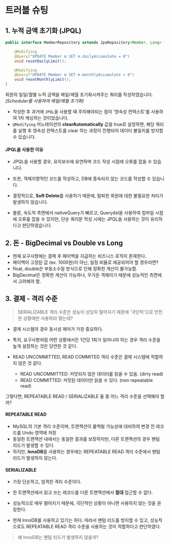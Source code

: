 # 트러블 슈팅

## 1. 누적 금액 초기화 (JPQL)

```java
public interface MemberRepository extends JpaRepository<Member, Long> {

    @Modifying
    @Query("UPDATE Member m SET m.dailyAccumulate = 0")
    void resetDailyLimit();

    @Modifying
    @Query("UPDATE Member m SET m.monthlyAccumulate = 0")
    void resetMonthlyLimit();
}
```

회원의 일일/월별 누적 금액을 매일/매월 초기화시켜주는 쿼리를 작성하였습니다. _(Scheduler를 사용하여 매일/매월 초기화)_

- 작성한 후 과거에 `JPQL`을 사용할 때 주의해야되는 점이 '영속성 컨텍스트'를 사용하여 1차 캐싱하는 것이었습니다.
- `@Modifying` 어노테이션의 **clearAutomatically** 값을 true로 설정하면, 해당 쿼리를 실행 후 영속성 컨텍스트를 clear 하는 과정이 진행되어 데이터 불일치를 방지할 수 있습니다.

#### JPQL을 사용한 이유

- JPQL을 사용할 경우, 유지보수에 유연하며 코드 작성 시점에 오류를 잡을 수 있습니다.
- 또한, 객체지향적인 코드를 작성하고, DB에 종속되지 않는 코드를 작성할 수 있습니다.
- 결정적으로, **Soft Delete**를 사용하기 때문에, 탈퇴한 회원에 대한 불필요한 처리가 발생하지 않습니다.

- 물론, 속도적 측면에서 nativeQuery가 빠르고, Querydsl을 사용하여 컴파일 시점에 오류를 잡을 수 있지만, 단순 쿼리문 작성 시에는 JPQL을 사용하는 것이 유리하다고 판단하였습니다.

## 2. 돈 - BigDecimal vs Double vs Long

- 현재 요구사항에는 결제 후 페이백을 지급하는 비즈니스 로직이 존재한다.
- 페이백이 고정된 값 (ex. 1000원)이 아닌, 일정 비율로 제공되어야 할 경우라면?
- float, double은 부동소수점 방식으로 인해 정확한 계산이 불가능함.
- BigDecimal은 정확한 계산이 가능하나, 무거운 객체이기 때문에 성능적인 측면에서 고려해야 함.

## 3. 결제 - 격리 수준

> SERIALIZABLE 격리 수준은 성능이 상당히 떨어지기 때문에 '극단적'으로 안전한 상황에만 사용하라 했는데?

- 결제 시스템의 경우 동시성 제어가 가장 중요하다.
- 특히, 요구사항처럼 어떤 상황에서든 1건당 1회가 일어나야 하는 경우 격리 수준을 높게 설정하는 것은 당연한 것 같다.

- READ UNCOMMITTED, READ COMMITED 격리 수준은 결제 시스템에 적합하지 않은 것 같다.
  - READ UNCOMMITTED: 커밋되지 않은 데이터를 읽을 수 있음. (dirty read)
  - READ COMMITTED: 커밋된 데이터만 읽을 수 있다. (non repeatable read)

그렇다면, REPEATABLE READ / SERIALIZABLE 둘 중 어느 격리 수준을 선택해야 할까?

#### REPEATABLE READ
- MySQL의 기본 격리 수준이며, 트랜잭션이 롤백될 가능성에 대비하여 변경 전 레코드를 Undo 영역에 저장
- 동일한 트랜잭션 내에서는 동일한 결과를 보장하지만, 다른 트랜잭션의 경우 팬텀 리드가 발생할 수 있다.
- 하지만, **InnoDB**를 사용하는 경우에는 REPEATABLE READ 격리 수준에서 팬텀 리드가 발생하지 않는다.

#### SERIALIZABLE
- 가장 단순하고, 엄격한 격리 수준이다.
- 한 트랜잭션에서 읽고 쓰는 레코드를 다른 트랜잭션에서 **절대** 접근할 수 없다.
- 성능적으로 매우 떨어지기 때문에, 극단적인 상황이 아니면 사용하지 않는 것을 권장한다.

- 현재 InnoDB를 사용하고 있기는 하다. 따라서 팬텀 리드를 방지할 수 있고, 성능적으로도 REPEATABLE READ 격리 수준을 사용하는 것이 적합하다고 판단하였다.

> 왜 InnoDB는 팬텀 리드가 발생하지 않을까? 